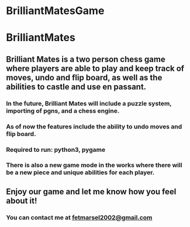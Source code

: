 # BrilliantMatesGame
# BrilliantMates

## Brilliant Mates is a two person chess game where players are able to play and keep track of moves, undo and flip board, as well as the abilities to castle and use en passant.

### In the future, Brilliant Mates will include a puzzle system, importing of pgns, and a chess engine.

### As of now the features include the ability to undo moves and flip board.

### Required to run: python3, pygame

### There is also a new game mode in the works where there will be a new piece and unique abilities for each player.

## Enjoy our game and let me know how you feel about it!

### You can contact me at fetmarsel2002@gmail.com
